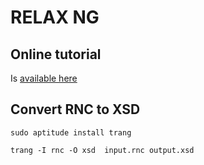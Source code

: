 # RELAX NG

## Online tutorial

Is [available here](https://relaxng.org/compact-tutorial-20030326.html)

## Convert RNC to XSD

    sudo aptitude install trang
    
    trang -I rnc -O xsd  input.rnc output.xsd


